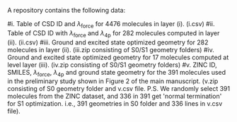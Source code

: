 A repository contains the following data:

#i. Table of CSD ID and $\lambda_\mathrm{force}$ for 4476 molecules in layer (i). (i.csv)
#ii. Table of CSD ID with $\lambda_\mathrm{force}$ and $\lambda_\mathrm{4p}$ for 282 molecules computed in layer (ii). (ii.csv)
#iii. Ground and excited state optimized geometry for 282 molecules in layer (ii). (iii.zip consisting of S0/S1 geometry folders)
#iv. Ground and excited state optimized geometry for 17 molecules computed at level layer (iii). (iv.zip consisting of S0/S1 geometry folders)
#v. ZINC ID, SMILES, $\lambda_\mathrm{force}$, $\lambda_\mathrm{4p}$ and ground state geometry for the 391 molecules used in the preliminary study shown in Figure 2 of the main manuscript. (v.zip consisting of S0 geometry folder and v.csv file. P.S. We randomly select 391 molecules from the ZINC dataset, and 336 in 391 get 'normal termination' for S1 optimization. i.e., 391 geometries in S0 folder and 336 lines in v.csv file).
